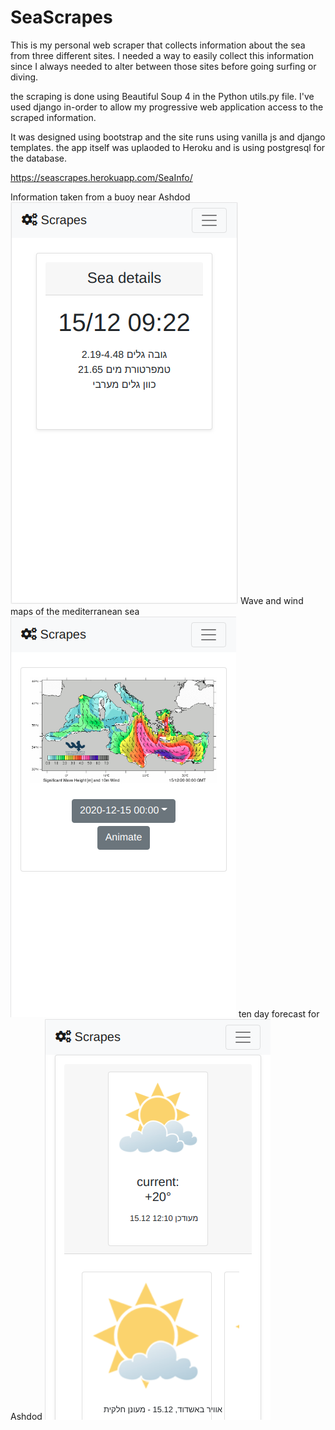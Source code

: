 # SeaScrapes

This is my personal web scraper that collects information about the sea from three different sites.
I needed a way to easily collect this information since I always needed to alter between those sites
before going surfing or diving.

the scraping is done using Beautiful Soup 4 in the Python utils.py file.
I've used django in-order to allow my progressive web application access to the scraped information.

It was designed using bootstrap and the site runs using vanilla js and django templates. 
the app itself was uplaoded to Heroku and is using postgresql for the database.

https://seascrapes.herokuapp.com/SeaInfo/

Information taken from a buoy near Ashdod
![buoy](https://github.com/DrorTsky/SeaScrapes/blob/main/images/Scrapes_details.png)
Wave and wind maps of the mediterranean sea
![med](https://github.com/DrorTsky/SeaScrapes/blob/main/images/Scrapes_seaMaps.png)
ten day forecast for Ashdod
![weather](https://github.com/DrorTsky/SeaScrapes/blob/main/images/Scrapes_weather.png)
